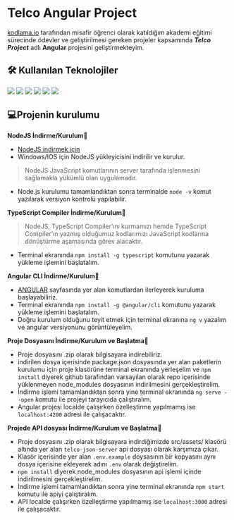 # Telco Angular Project
[kodlama.io](https://www.kodlama.io/) tarafından misafir öğrenci olarak katıldığım akademi eğitimi sürecinde ödevler ve geliştirilmesi gereken projeler kapsamında ***Telco Project*** adlı **Angular** projesini geliştirmekteyim.

## 🛠  Kullanılan Teknolojiler
<img src="https://img.shields.io/badge/Angular-1976D2?style=for-the-badge&logo=angular&logoColor=DD0031"/> <img src="https://img.shields.io/badge/TypeScript-2F74C0?style=for-the-badge&logo=typescript&logoColor=FFFFFF" /> <img src="https://img.shields.io/badge/JSON-000000?style=for-the-badge&logo=json&logoColor=white" /> <img src="https://img.shields.io/badge/HTML5-FC4011?style=for-the-badge&logo=html5&logoColor=white" /> <img src="https://img.shields.io/badge/CSS3-5A8AB9?style=for-the-badge&logo=css3&logoColor=white" /> <img src="https://img.shields.io/badge/Bootstrap-8A12FC?style=for-the-badge&logo=bootstrap&logoColor=white" />

## 💻Projenin kurulumu
**NodeJS İndirme/Kurulum**🔧 
 - [NodeJS indirmek için](https://nodejs.org/tr/download/current/)
 - Windows/IOS için NodeJS yükleyicisini indirilir ve kurulur.
 > NodeJS JavaScript komutlarının server tarafında işlenmesini sağlamakla yükümlü olan uygulamadır.
 - Node.js kurulumu tamamlandıktan sonra terminalde `node -v` komut yazılarak versiyon kontrolü yapılabilir.

**TypeScript Compiler İndirme/Kurulum**🔧
 > NodeJS, TypeScript Compiler’ını kurmamızı hemde TypeScript Compiler’ın yazmış olduğumuz kodlarımızı JavaScript kodlarına dönüştürme aşamasında görev alacaktır.
 - Terminal ekranında `npm install -g typescript` komutunu yazarak yükleme işlemini başlatalım.
  
**Angular CLI İndirme/Kurulum**🔧
 - [ANGULAR](https://cli.angular.io/) sayfasında yer alan komutlardan ilerleyerek kuruluma başlayabiliriz.
 - Terminal ekranında `npm install -g @angular/cli` komutunu yazarak yükleme işlemini başlatalım.
 - Doğru kurulum olduğunu teyit etmek için terminal ekranına `ng v` yazalım ve angular versiyonunu görüntüleyelim.

**Proje Dosyasını İndirme/Kurulum ve Başlatma**🔧
 - Proje dosyasını .zip olarak bilgisayara indirebiliriz.
 - indirilen dosya içerisinde package.json dosyasında yer alan paketlerin kurulumu için proje klasörüne terminal ekranında yerleşelim ve `npm install` diyerek github tarafından varsayılan olarak repo içerisinde yüklenmeyen node_modules dosyasının indirilmesini gerçekleştirelim.
 - İndirme işlemi tamamlandıktan sonra yine terminal ekranında `ng serve --open` komutu ile projeyi tarayıcıda çalıştıralım.
 - Angular projesi localde çalışırken özelleştirme yapılmamış ise `localhost:4200` adresi ile çalışacaktır.
  
**Projede API dosyası İndirme/Kurulum ve Başlatma**🔧
 - Proje dosyasını .zip olarak bilgisayara indirdiğimizde src/assets/ klasörü altında yer alan `telco-json-server` api dosyası olarak karşımıza çıkar.
 - Klasör içerisinde yer alan `.env.example` doysasının bir kopyasını aynı dosya içerisine ekleyerek adını `.env` olarak değiştirelim.
 - `npm install` diyerek node_modules dosyasının api işlemi içinde indirilmesini gerçekleştirelim.
 - İndirme işlemi tamamlandıktan sonra yine terminal ekranında `npm start` komutu ile apiyi çalıştıralım.
 - API localde çalışırken özelleştirme yapılmamış ise `localhost:3000` adresi ile çalışacaktır.

